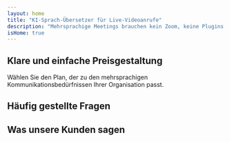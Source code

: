 ```yaml
---
layout: home
title: "KI-Sprach-Übersetzer für Live-Videoanrufe"
description: "Mehrsprachige Meetings brauchen kein Zoom, keine Plugins oder Dolmetscher. InterMind ist ein KI-Sprach-Übersetzer für Echtzeit-Videoanrufe — sprechen und sofort übersetzen."
isHome: true
---
```


<!-- text="Konzentrieren Sie sich auf Wachstum — lassen Sie InterMind die Sprachen handhaben." -->
<!-- text="Klassenzimmer brauchen Jahre; InterMind liefert heute Echtzeitverständigung in jeder Sprache." -->
<!-- text="Sofortiges Verstehen — ohne Fremdsprachen zu lernen" -->
<!-- title="Live **Dolmetsch** Videomeetings" -->

<HeroSection
title="**Mehrsprachige** Videomeetings mit **Sprach**-Dolmetschung"
text="Für Unternehmen, bei denen **Sprachbarrieren** verlorene Geschäfte, Verzögerungen und kostspielige Fehler bedeuten.">

<AuthButton text="Kostenlos testen" buttonClass="brand"/>
<!-- <ContactFormModalNav buttonText="Demo anfordern"/>
<NavButton to="#pricing" buttonClass="alt" buttonLabel="Preise" /> -->
</HeroSection>

<span id="1"></span>
<FeatureBlock :card="{
  title: 'Sprechen Sie sofort in über 100 Sprachen',
  details: 'InterMind ermöglicht es jedem Teilnehmer, in seiner Muttersprache zu sprechen — natürlich, in [Echtzeit](/product/how-it-works) und ohne Untertitel oder Verzögerung.',
    items: [
      '✧ Sprechen Sie frei — werden Sie sofort verstanden.',
      '✧ KI-gestützte Dolmetschung erfasst Tonfall, Absicht und branchenspezifische Terminologie.',
      '⚡︎ Bidirektionale, kontinuierliche **Sprache-zu-Sprache-Dolmetschung** ohne manuelle Einrichtung.',
    ],
  link: './product/what-is-intermind',
  src: {
    light: '/1.png',
    dark: '/1.png',
  },
  inversion: false
}" />

<span id="2"></span>
<FeatureBlock :card="{
    title: 'Entwickelt für seriöse Meetings — nicht nur zum Plaudern',
    details: 'InterMind ist eine professionelle Videomeeting-Plattform, kein einfaches Add-on oder Plugin.',
    items: [
      '✧ 1080p Auflösung, intelligente Geräuschunterdrückung und fokussierte Sprachaufnahme.',
      '✧ Terminplanung, Moderation, Demos, Aufzeichnung und vollständige Kalenderintegration — alles eingebaut, sofort einsatzbereit. Meetings können bis zu 24 Stunden dauern.',
      '⚡︎ Live-Transkripte, Teilnehmer-Chat und ein KI-Assistent, der Meetings produktiv hält.'
    ],
    link: '/product/how-it-works',
    src: {
      light: '/3l.png',
      dark: '/3d.png',
    },
    inversion: true
  }" />

<span id="3"></span>
<FeatureBlock :card="{
  title: 'Der **Verstand in** Ihren Meetings',
  details: 'InterMind verwandelt jeden mehrsprachigen Anruf in klares, durchsuchbares Wissen.',
  items: [
    '⚡︎ Durchsuchen Sie sofort alle Inhalte vergangener und aktueller Meetings. Stellen Sie Fragen natürlich, erhalten Sie präzise Antworten ohne Aufzeichnungen durchzusehen.',
    '✧ Verpassen Sie keine Aufgaben aus Meetings. Unsere KI extrahiert automatisch Aufgaben, Verantwortliche und Fristen aus Gesprächen.',
    '✧ KI-Meeting-Zusammenfassungen liefern Kernpunkte sofort in jeder Sprache und halten alle auf dem gleichen Stand ohne manuelle Notizen.',
  ],
  link: '/product/how-it-works#🧩-deep-memory-deep-understanding',
  src: {
    light: '/2l.png',
    dark: '/2d.png',
  },
  inversion: false
}" />

<span id="4"></span>
<FeatureBlock
  :card="{
    title: 'Sicher & vertraulich durch Design',
    details:
      'InterMind ist für Gespräche konzipiert, bei denen Vertrauen wichtig ist. Während wir uns auf erstklassige Drittanbieter-Infrastruktur verlassen, bleibt die [Vertraulichkeit stets in Ihren Händen](/product/privacy-architecture).',
    items: [
      '⚡︎ Regionsbasierter Datenschutz — wählen Sie, wo Ihre Daten verarbeitet werden. Wir leiten alle Dolmetschungen, Speicherungen und Analysen durch Infrastruktur, die Ihrer Compliance-Zone entspricht (z.B. EU, USA, Asien).',
      '✧ Standardmäßig privat — InterMind selbst speichert oder nutzt Ihre Inhalte **niemals** für Training, Profiling oder Zugriff durch Dritte.',
      '✧ Konform durch Architektur — GDPR-, CCPA- und UAE PDPL-konform, mit voller Unterstützung für Export- und Löschrechte.'
    ],
    link: '/product/privacy-architecture',
    src: {
      light: '/4.png',
      dark: '/4.png',
    },
    inversion: true
  }"
/>

## Klare und einfache Preisgestaltung

Wählen Sie den Plan, der zu den mehrsprachigen Kommunikationsbedürfnissen Ihrer Organisation passt.

<PricingPlans :plans="[
  {
    title: '**Basic** &nbsp 1 Benutzer',
    price: '**Kostenlos**',
    details: '25 kostenlose Meetings',
    items: [
      '100 Teilnehmer Videomeetings + 30 GB gemeinsamer Speicher pro Benutzer [💬](#2)',
      'Sprache-zu-Sprache Dolmetschen [💬](#1)',
      'KI-Assistent [💬](#3)',
    ],
  },
  {
    title: '**Pro** &nbsp 1-99 Benutzer',
    price: '**20€** /Monat/Benutzer, jährlich abgerechnet',
    details: 'oder 25€ monatlich abgerechnet',
    items: [
      '150 Teilnehmer Videomeetings + 2 TB gemeinsamer Speicher pro Benutzer [💬](#2)',
      'Sprache-zu-Sprache Dolmetschen [💬](#1)',
      'KI-Assistent [💬](#3)',
    ],
  },
  {
    title: '**Business** &nbsp 1-500 Benutzer',
    price: '**Datenschutz steht an erster Stelle**.',
    details: 'Entwickelt für große Teams',
    items: [
      '500 Teilnehmer Videomeetings + 5 TB gemeinsamer Speicher pro Benutzer [💬](#2)',
      'Sprache-zu-Sprache Dolmetschen [💬](#1)',
      'KI-Assistent [💬](#3)',
      'Regionsbasierter Datenschutz [💬](#4)',
    ],
  }
]">
<AuthButton text="Kostenlos testen" buttonClass="alt"/>
<AuthButton text="Jetzt kaufen" buttonClass="brand"/>
<ContactFormModalNav buttonText="Vertrieb kontaktieren" buttonClass="alt"/>
</PricingPlans>

## Häufig gestellte Fragen

<AccordionGroup :items="[
  {
    q: 'Was ist ein lizenzierter Benutzer und was ist ein Teilnehmer?',
    a: 'Ein lizenzierter Benutzer verfügt entweder über eine kostenlose oder kostenpflichtige Meeting-Lizenz und kann Meetings mit Teilnehmern entsprechend der Kapazität seines Plans planen. Ein Teilnehmer ist ein Eingeladener in einem Meeting, das von jemandem mit einer Meeting-Lizenz geplant wurde. Ein Teilnehmer benötigt kein Konto oder keine Lizenz, um an einem Meeting teilzunehmen und kann **kostenlos teilnehmen**. Teilnehmer können über Desktop, Mobilgeräte und Tablets an einem Meeting teilnehmen.'
  },
  {
      q: 'Wie viele Teilnehmer können dem Meeting beitreten?',
      a: 'Die Anzahl der Teilnehmer hängt von Ihrem Plan ab: Basic erlaubt bis zu 100 Teilnehmer, Pro unterstützt bis zu 150 Teilnehmer und Business ermöglicht bis zu 500 Teilnehmer pro Meeting.'
  },
  {
    q: 'Wie viele Personen können eine InterMind-Lizenz nutzen?',
    a: 'Ein lizenzierter Benutzer kann eine unbegrenzte Anzahl von Meetings hosten. Wenn jedoch mehrere Benutzer gleichzeitig separate Meetings planen müssen, benötigen Sie zusätzliche Meeting-Lizenzen pro Benutzer.'
  },
  {
      q: 'Funktioniert die Sprachdolmetschung bei allen Plänen?',
      a: 'Ja, die Echtzeit-Sprachdolmetschung funktioniert bei allen Plänen, einschließlich des kostenlosen Basic-Plans. Der Basic-Plan ist jedoch auf insgesamt 25 Meetings beschränkt. Pro- und Business-Pläne ermöglichen unbegrenzte Meetings mit erhöhten Teilnehmerlimits und zusätzlichen Funktionen.'
  }
]" />

## Was unsere Kunden sagen

<AutoScrollTestimonials testimonialsUrl="/testimonials.json"/>